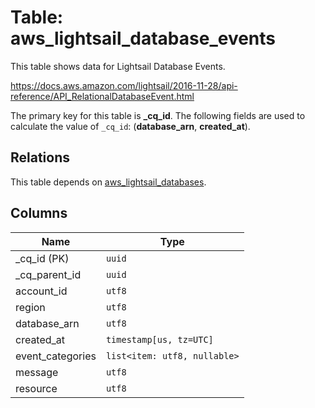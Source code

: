 # Table: aws_lightsail_database_events

This table shows data for Lightsail Database Events.

https://docs.aws.amazon.com/lightsail/2016-11-28/api-reference/API_RelationalDatabaseEvent.html

The primary key for this table is **_cq_id**.
The following fields are used to calculate the value of `_cq_id`: (**database_arn**, **created_at**).
## Relations

This table depends on [aws_lightsail_databases](aws_lightsail_databases.md).

## Columns

| Name          | Type          |
| ------------- | ------------- |
|_cq_id (PK)|`uuid`|
|_cq_parent_id|`uuid`|
|account_id|`utf8`|
|region|`utf8`|
|database_arn|`utf8`|
|created_at|`timestamp[us, tz=UTC]`|
|event_categories|`list<item: utf8, nullable>`|
|message|`utf8`|
|resource|`utf8`|